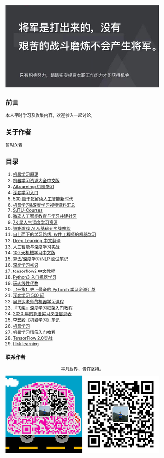 ![image](./img/timg.jpg)
<br>

## 前言

本人平时学习及收集内容，欢迎参入一起讨论。

## 关于作者

暂时欠着

## 目录

1. [机器学习原理](https://github.com/shunliz/Machine-Learning)
2. [机器学习资源大全中文版](https://github.com/jobbole/awesome-machine-learning-cn)
3. [AiLearning: 机器学习](https://github.com/apachecn/AiLearning)
4. [深度学习入门](https://github.com/PaddlePaddle/book/blob/develop/README.cn.md)
5. [500 篇干货解读人工智能新时代](https://www.cnblogs.com/ECJTUACM-873284962/p/8427030.html)
6. [机器学习&深度学习视频资料汇总](https://www.cnblogs.com/baihuaxiu/p/6725223.html)
7. [SJTU-Courses](https://github.com/CoolPhilChen/SJTU-Courses/tree/master/CS385%20%E6%9C%BA%E5%99%A8%E5%AD%A6%E4%B9%A0)
8. [微软人工智能教育与学习共建社区](https://github.com/microsoft/ai-edu)
9. [7K 星人气深度学习资源](https://mp.weixin.qq.com/s/jg9ZSY3YDKimv-kFklS-Jg)
10. [智能游戏 AI 从基础到实战教程](https://github.com/warmheartli/ChatBotCourse)
11. [自上而下的学习路线: 软件工程师的机器学习](https://github.com/ZuzooVn/machine-learning-for-software-engineers/blob/master/README-zh-CN.md)
12. [Deep Learning 中文翻译](https://github.com/exacity/deeplearningbook-chinese)
13. [人工智能与深度学习实战](https://github.com/wx-chevalier/AIDL-Series)
14. [100 天机械学习中文版](https://github.com/MLEveryday/100-Days-Of-ML-Code)
15. [算法/深度学习/NLP 面试笔记](https://github.com/imhuay/Algorithm_Interview_Notes-Chinese)
16. [深度学习初识](https://github.com/frank-lam/fullstack-tutorial/blob/master/notes/DeepLearning/%E6%B7%B1%E5%BA%A6%E5%AD%A6%E4%B9%A0%E5%88%9D%E8%AF%86.md)
17. [tensorflow2 中文教程](https://github.com/czy36mengfei/tensorflow2_tutorials_chinese)
18. [Python3 入门机器学习](https://github.com/liuyubobobo/Play-with-Machine-Learning-Algorithms)
19. [玩转线性代数](https://github.com/liuyubobobo/Play-with-Linear-Algebra)
20. [【干货】史上最全的 PyTorch 学习资源汇总](https://github.com/INTERMT/Awesome-PyTorch-Chinese)
21. [深度学习 500 问](https://github.com/scutan90/DeepLearning-500-questions)
22. [吴恩达老师的机器学习课程](https://github.com/fengdu78/Coursera-ML-AndrewNg-Notes)
23. [『飞桨』深度学习框架入门教程](https://github.com/PaddlePaddle/book)
24. [2020 年的算法实习岗位信息表](https://github.com/HarleysZhang/2019_algorithm_intern_information)
25. [李宏毅《机器学习》笔记](https://github.com/datawhalechina/leeml-notes)
26. [机器学习](https://github.com/Vay-keen/Machine-learning-learning-notes)
27. [机器学习精简入门教程](https://github.com/warmheartli/MachineLearningCourse)
28. [TensorFlow 2.0实战](https://github.com/dragen1860/Deep-Learning-with-TensorFlow-book)
29. [flink learning](https://github.com/zhisheng17/flink-learning)

### 联系作者

<div align="center">
    <p>
        平凡世界，贵在坚持。
    </p>
    <img src="./img/contact.png" />
</div>
